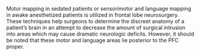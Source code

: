Motor mapping in sedated patients or sensorimotor and language mapping in awake anesthetized patients is utilized in frontal lobe neurosurgery. These techniques help surgeons to determine the discreet anatomy of a patient’s brain in an attempt to decrease the amount of surgical intrusion into areas which may cause dramatic neurologic deficits. However, it should be noted that these motor and language areas lie posterior to the PFC proper.